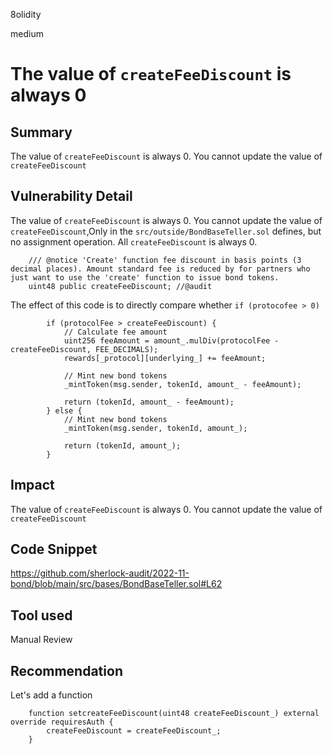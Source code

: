 8olidity

medium

# The value of `createFeeDiscount` is always 0

## Summary
The value of `createFeeDiscount` is always 0. You cannot update the value of `createFeeDiscount` 
## Vulnerability Detail

The value of `createFeeDiscount` is always 0. You cannot update the value of `createFeeDiscount`,Only in the `src/outside/BondBaseTeller.sol` defines, but no assignment operation. All `createFeeDiscount` is always 0.

```solidity
    /// @notice 'Create' function fee discount in basis points (3 decimal places). Amount standard fee is reduced by for partners who just want to use the 'create' function to issue bond tokens.
    uint48 public createFeeDiscount; //@audit 
```


The effect of this code is to directly compare whether `if (protocofee > 0)`
```solidity
        if (protocolFee > createFeeDiscount) {
            // Calculate fee amount
            uint256 feeAmount = amount_.mulDiv(protocolFee - createFeeDiscount, FEE_DECIMALS);
            rewards[_protocol][underlying_] += feeAmount;

            // Mint new bond tokens
            _mintToken(msg.sender, tokenId, amount_ - feeAmount);

            return (tokenId, amount_ - feeAmount);
        } else {
            // Mint new bond tokens
            _mintToken(msg.sender, tokenId, amount_);

            return (tokenId, amount_);
        }
```

## Impact
The value of `createFeeDiscount` is always 0. You cannot update the value of `createFeeDiscount` 
## Code Snippet
https://github.com/sherlock-audit/2022-11-bond/blob/main/src/bases/BondBaseTeller.sol#L62
## Tool used

Manual Review

## Recommendation
Let's add a function
```solidity
    function setcreateFeeDiscount(uint48 createFeeDiscount_) external override requiresAuth {
        createFeeDiscount = createFeeDiscount_;
    }
```